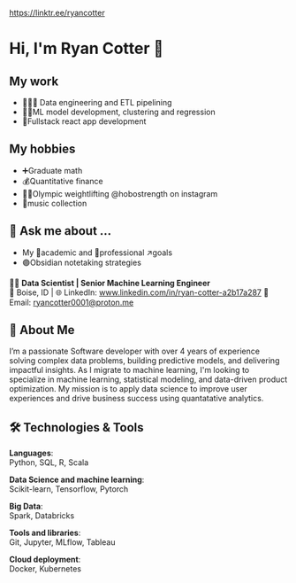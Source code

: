 https://linktr.ee/ryancotter

# Hi, I'm Ryan Cotter 👋
## My work
- 🔢👨‍🔬 Data engineering and ETL pipelining
- 🤖📖ML model development, clustering and regression
- 🔭Fullstack react app development
## My hobbies
- ➕Graduate math
- 💰Quantitative finance
- 🏋️‍♂️Olympic weightlifting @hobostrength on instagram
- 🎹music collection
## 💬 Ask me about ...
  - My 🏫academic and 💼professional ↗goals
  - 🟣Obsidian notetaking strategies


👨‍💻 **Data Scientist | Senior Machine Learning Engineer**  
📍 Boise, ID | 
🌐 LinkedIn: www.linkedin.com/in/ryan-cotter-a2b17a287
📧 Email: ryancotter0001@proton.me

## 🚀 About Me

I’m a passionate Software developer with over 4 years of experience solving complex data problems, building predictive models, and delivering impactful insights. As I migrate to machine learning, I'm looking to specialize in machine learning, statistical modeling, and data-driven product optimization. My mission is to apply data science to improve user experiences and drive business success using quantatative analytics.

## 🛠️ Technologies & Tools

**Languages**:  
Python, SQL, R, Scala  

**Data Science and machine learning**:  
Scikit-learn, Tensorflow, Pytorch

**Big Data**:  
Spark, Databricks

**Tools and libraries**:  
Git, Jupyter, MLflow, Tableau

**Cloud deployment**:  
Docker, Kubernetes
